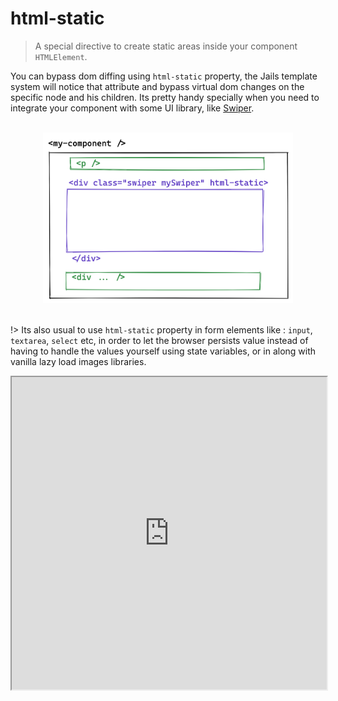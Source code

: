 
# html-static

> A special directive to create static areas inside your component `HTMLElement`.

You can bypass dom diffing using `html-static` property, the Jails template system will notice that attribute and bypass virtual dom changes on the specific node and his children. Its pretty handy specially when you need to integrate your component with some UI library, like [Swiper](https://swiperjs.com/).

<br />

<center>
    <img src="images/component-static.png" width="400" />
</center>

<br />

!> Its also usual to use `html-static` property in form elements like : `input`, `textarea`, `select` etc, in order to let the browser persists value instead of having to handle the values yourself using state variables, or in along with vanilla lazy load images libraries.

<center>
    <iframe width="100%" height="500" src="https://stackblitz.com/edit/jails-swiper-integration?file=index.ts"></iframe>
</center>
